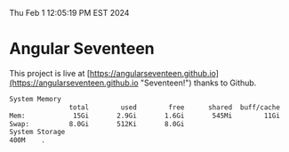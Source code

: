 Thu Feb  1 12:05:19 PM EST 2024

# Angular Seventeen


This project is live at [https://angularseventeen.github.io](https://angularseventeen.github.io "Seventeen!") thanks to Github.

```bash
System Memory
               total        used        free      shared  buff/cache   available
Mem:            15Gi       2.9Gi       1.6Gi       545Mi        11Gi        12Gi
Swap:          8.0Gi       512Ki       8.0Gi
System Storage
400M	.
